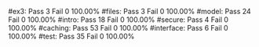 #ex3:
	Pass 3 Fail 0 100.00%
#files:
	Pass 3 Fail 0 100.00%
#model:
	Pass 24 Fail 0 100.00%
#intro:
	Pass 18 Fail 0 100.00%
#secure:
	Pass 4 Fail 0 100.00%
#caching:
	Pass 53 Fail 0 100.00%
#interface:
	Pass 6 Fail 0 100.00%
#test:
	Pass 35 Fail 0 100.00%
